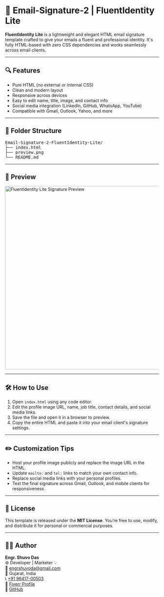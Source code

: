 <h1>📧 Email-Signature-2 | FluentIdentity Lite</h1>

<p><strong>FluentIdentity Lite</strong> is a lightweight and elegant HTML email signature template crafted to give your emails a fluent and professional identity. It's fully HTML-based with zero CSS dependencies and works seamlessly across email clients.</p>

<hr>

<h2>🔍 Features</h2>
<ul>
  <li>Pure HTML (no external or internal CSS)</li>
  <li>Clean and modern layout</li>
  <li>Responsive across devices</li>
  <li>Easy to edit name, title, image, and contact info</li>
  <li>Social media integration (LinkedIn, GitHub, WhatsApp, YouTube)</li>
  <li>Compatible with Gmail, Outlook, Yahoo, and more</li>
</ul>

<hr>

<h2>📂 Folder Structure</h2>
<pre>
Email-Signature-2-FluentIdentity-Lite/
├── index.html
├── preview.png
└── README.md
</pre>

<hr>

<h2>📸 Preview</h2>
<p><img src="./preview.png" alt="FluentIdentity Lite Signature Preview" width="600"/></p>

<hr>

<h2>🛠️ How to Use</h2>
<ol>
  <li>Open <code>index.html</code> using any code editor.</li>
  <li>Edit the profile image URL, name, job title, contact details, and social media links.</li>
  <li>Save the file and open it in a browser to preview.</li>
  <li>Copy the entire HTML and paste it into your email client's signature settings.</li>
</ol>

<hr>

<h2>✏️ Customization Tips</h2>
<ul>
  <li>Host your profile image publicly and replace the image URL in the HTML.</li>
  <li>Update <code>mailto:</code> and <code>tel:</code> links to match your own contact info.</li>
  <li>Replace social media links with your personal profiles.</li>
  <li>Test the final signature across Gmail, Outlook, and mobile clients for responsiveness.</li>
</ul>

<hr>

<h2>📄 License</h2>
<p>This template is released under the <strong>MIT License</strong>. You’re free to use, modify, and distribute it for personal or commercial purposes.</p>

<hr>

<h2>👨‍💻 Author</h2>
<p><strong>Engr. Shuvo Das</strong><br>
⚙️ Developer | Marketer 💡<br>
📧 <a href="mailto:engrshuvoda@gmail.com">engrshuvoda@gmail.com</a><br>
📍 Gujarat, India<br>
📞 <a href="https://wa.me/+919641700503" target="_blank">+91 96417-00503</a><br>
🔗 <a href="https://www.fiverr.com/shuvo_das74886" target="_blank">Fiverr Profile</a><br>
🔗 <a href="https://github.com/engrshuvodas" target="_blank">GitHub</a>
</p>
